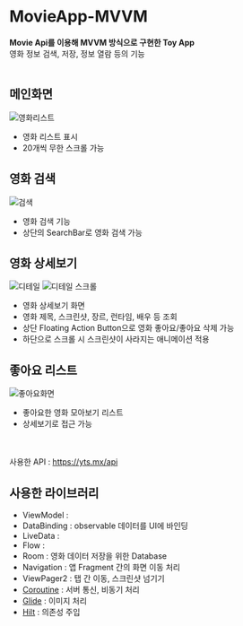 # MovieApp-MVVM
**Movie Api를 이용해 MVVM 방식으로 구현한 Toy App**  
영화 정보 검색, 저장, 정보 열람 등의 기능  
<br>

## 메인화면

![영화리스트](https://user-images.githubusercontent.com/38305511/148065572-537c808f-72a5-4d12-8d01-191c43ee4643.JPG)
- 영화 리스트 표시
- 20개씩 무한 스크롤 가능  

## 영화 검색

![검색](https://user-images.githubusercontent.com/38305511/148066741-e2d5ef76-499b-4aa5-bb61-711b2694a866.JPG)
- 영화 검색 기능
- 상단의 SearchBar로 영화 검색 가능  

## 영화 상세보기

![디테일](https://user-images.githubusercontent.com/38305511/148067820-75cd56df-145c-463d-b9f5-e8c526f01bbf.JPG)
![디테일 스크롤](https://user-images.githubusercontent.com/38305511/148067831-a915e652-8052-4052-9406-416f50e05b60.JPG)
- 영화 상세보기 화면
- 영화 제목, 스크린샷, 장르, 런타임, 배우 등 조회 
- 상단 Floating Action Button으로 영화 좋아요/좋아요 삭제 가능
- 하단으로 스크롤 시 스크린샷이 사라지는 애니메이션 적용

## 좋아요 리스트

![좋아요화면](https://user-images.githubusercontent.com/38305511/148070375-5a182626-20d1-4582-b6dd-4b02ffc3ae5b.JPG)
- 좋아요한 영화 모아보기 리스트
- 상세보기로 접근 가능

<br><br>사용한 API : https://yts.mx/api

## 사용한 라이브러리
- ViewModel : 
- DataBinding : observable 데이터를 UI에 바인딩
- LiveData : 
- Flow : 
- Room : 영화 데이터 저장을 위한 Database
- Navigation : 앱 Fragment 간의 화면 이동 처리
- ViewPager2 : 탭 간 이동, 스크린샷 넘기기 
- [Coroutine](https://kotlinlang.org/docs/coroutines-overview.html) : 서버 통신, 비동기 처리
- [Glide](https://github.com/bumptech/glide) : 이미지 처리
- [Hilt](https://developer.android.com/training/dependency-injection/hilt-android) : 의존성 주입
         
